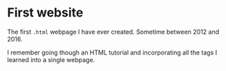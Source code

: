 # First website

The first `.html` webpage I have ever created. Sometime between 2012 and 2016.

I remember going though an HTML tutorial and incorporating all the tags I
learned into a single webpage.